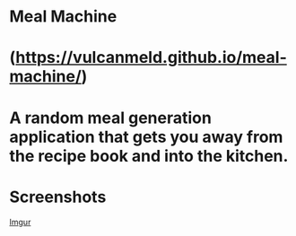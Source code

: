 Meal Machine
====================
(https://vulcanmeld.github.io/meal-machine/)
====================
A random meal generation application that gets you away from the recipe book and into the kitchen.
====================
Screenshots
====================
[Imgur](https://i.imgur.com/DpCiKD0.png)